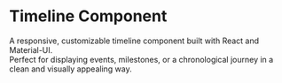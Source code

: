 # Timeline Component

A responsive, customizable timeline component built with React and Material-UI.  
Perfect for displaying events, milestones, or a chronological journey in a clean and visually appealing way.

